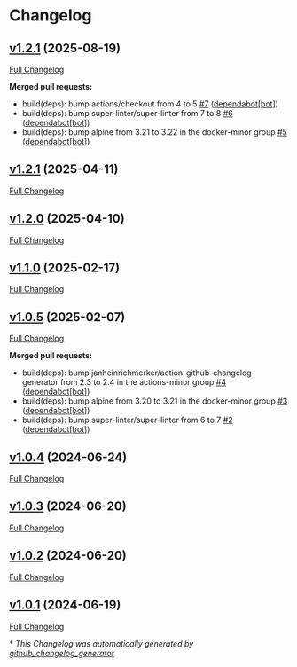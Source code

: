 # Changelog

## [v1.2.1](https://github.com/somaz94/commit-info-extractor/tree/v1.2.1) (2025-08-19)

[Full Changelog](https://github.com/somaz94/commit-info-extractor/compare/v1.2.1...v1.2.1)

**Merged pull requests:**

- build\(deps\): bump actions/checkout from 4 to 5 [\#7](https://github.com/somaz94/commit-info-extractor/pull/7) ([dependabot[bot]](https://github.com/apps/dependabot))
- build\(deps\): bump super-linter/super-linter from 7 to 8 [\#6](https://github.com/somaz94/commit-info-extractor/pull/6) ([dependabot[bot]](https://github.com/apps/dependabot))
- build\(deps\): bump alpine from 3.21 to 3.22 in the docker-minor group [\#5](https://github.com/somaz94/commit-info-extractor/pull/5) ([dependabot[bot]](https://github.com/apps/dependabot))

## [v1.2.1](https://github.com/somaz94/commit-info-extractor/tree/v1.2.1) (2025-04-11)

[Full Changelog](https://github.com/somaz94/commit-info-extractor/compare/v1.2.0...v1.2.1)

## [v1.2.0](https://github.com/somaz94/commit-info-extractor/tree/v1.2.0) (2025-04-10)

[Full Changelog](https://github.com/somaz94/commit-info-extractor/compare/v1.1.0...v1.2.0)

## [v1.1.0](https://github.com/somaz94/commit-info-extractor/tree/v1.1.0) (2025-02-17)

[Full Changelog](https://github.com/somaz94/commit-info-extractor/compare/v1.0.5...v1.1.0)

## [v1.0.5](https://github.com/somaz94/commit-info-extractor/tree/v1.0.5) (2025-02-07)

[Full Changelog](https://github.com/somaz94/commit-info-extractor/compare/v1.0.4...v1.0.5)

**Merged pull requests:**

- build\(deps\): bump janheinrichmerker/action-github-changelog-generator from 2.3 to 2.4 in the actions-minor group [\#4](https://github.com/somaz94/commit-info-extractor/pull/4) ([dependabot[bot]](https://github.com/apps/dependabot))
- build\(deps\): bump alpine from 3.20 to 3.21 in the docker-minor group [\#3](https://github.com/somaz94/commit-info-extractor/pull/3) ([dependabot[bot]](https://github.com/apps/dependabot))
- build\(deps\): bump super-linter/super-linter from 6 to 7 [\#2](https://github.com/somaz94/commit-info-extractor/pull/2) ([dependabot[bot]](https://github.com/apps/dependabot))

## [v1.0.4](https://github.com/somaz94/commit-info-extractor/tree/v1.0.4) (2024-06-24)

[Full Changelog](https://github.com/somaz94/commit-info-extractor/compare/v1.0.3...v1.0.4)

## [v1.0.3](https://github.com/somaz94/commit-info-extractor/tree/v1.0.3) (2024-06-20)

[Full Changelog](https://github.com/somaz94/commit-info-extractor/compare/v1.0.2...v1.0.3)

## [v1.0.2](https://github.com/somaz94/commit-info-extractor/tree/v1.0.2) (2024-06-20)

[Full Changelog](https://github.com/somaz94/commit-info-extractor/compare/v1.0.1...v1.0.2)

## [v1.0.1](https://github.com/somaz94/commit-info-extractor/tree/v1.0.1) (2024-06-19)

[Full Changelog](https://github.com/somaz94/commit-info-extractor/compare/v1.0.0...v1.0.1)



\* *This Changelog was automatically generated by [github_changelog_generator](https://github.com/github-changelog-generator/github-changelog-generator)*
